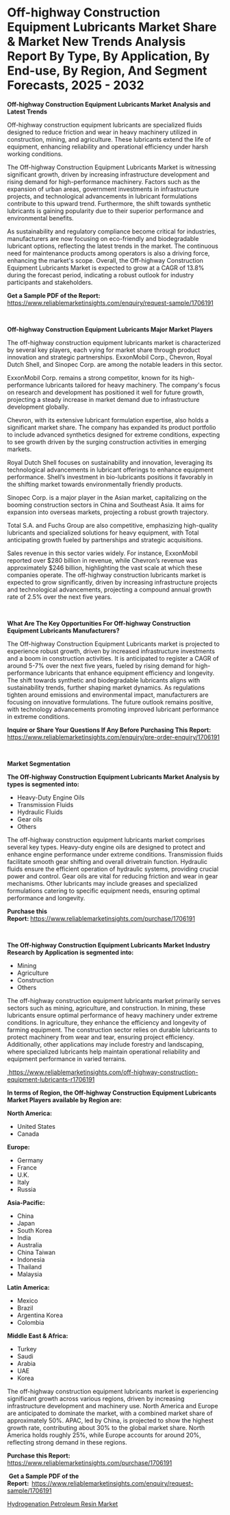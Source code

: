 <p><h1>Off-highway Construction Equipment Lubricants Market Share & Market New Trends Analysis Report By Type, By Application, By End-use, By Region, And Segment Forecasts, 2025 - 2032</h1></p><p><strong>Off-highway Construction Equipment Lubricants Market Analysis and Latest Trends</strong></p>
<p><p>Off-highway construction equipment lubricants are specialized fluids designed to reduce friction and wear in heavy machinery utilized in construction, mining, and agriculture. These lubricants extend the life of equipment, enhancing reliability and operational efficiency under harsh working conditions.</p><p>The Off-highway Construction Equipment Lubricants Market is witnessing significant growth, driven by increasing infrastructure development and rising demand for high-performance machinery. Factors such as the expansion of urban areas, government investments in infrastructure projects, and technological advancements in lubricant formulations contribute to this upward trend. Furthermore, the shift towards synthetic lubricants is gaining popularity due to their superior performance and environmental benefits.</p><p>As sustainability and regulatory compliance become critical for industries, manufacturers are now focusing on eco-friendly and biodegradable lubricant options, reflecting the latest trends in the market. The continuous need for maintenance products among operators is also a driving force, enhancing the market's scope. Overall, the Off-highway Construction Equipment Lubricants Market is expected to grow at a CAGR of 13.8% during the forecast period, indicating a robust outlook for industry participants and stakeholders.</p></p>
<p><strong>Get a Sample PDF of the Report:&nbsp;</strong> <a href="https://www.reliablemarketinsights.com/enquiry/request-sample/1706191?utm_campaign=3261&utm_medium=2&utm_source=Github&utm_content=ia&utm_term=27032025&utm_id=off-highway-construction-equipment-lubricants">https://www.reliablemarketinsights.com/enquiry/request-sample/1706191</a></p>
<p>&nbsp;</p>
<p><strong>Off-highway Construction Equipment Lubricants Major Market Players</strong></p>
<p><p>The off-highway construction equipment lubricants market is characterized by several key players, each vying for market share through product innovation and strategic partnerships. ExxonMobil Corp., Chevron, Royal Dutch Shell, and Sinopec Corp. are among the notable leaders in this sector.</p><p>ExxonMobil Corp. remains a strong competitor, known for its high-performance lubricants tailored for heavy machinery. The company's focus on research and development has positioned it well for future growth, projecting a steady increase in market demand due to infrastructure development globally.</p><p>Chevron, with its extensive lubricant formulation expertise, also holds a significant market share. The company has expanded its product portfolio to include advanced synthetics designed for extreme conditions, expecting to see growth driven by the surging construction activities in emerging markets.</p><p>Royal Dutch Shell focuses on sustainability and innovation, leveraging its technological advancements in lubricant offerings to enhance equipment performance. Shell’s investment in bio-lubricants positions it favorably in the shifting market towards environmentally friendly products.</p><p>Sinopec Corp. is a major player in the Asian market, capitalizing on the booming construction sectors in China and Southeast Asia. It aims for expansion into overseas markets, projecting a robust growth trajectory.</p><p>Total S.A. and Fuchs Group are also competitive, emphasizing high-quality lubricants and specialized solutions for heavy equipment, with Total anticipating growth fueled by partnerships and strategic acquisitions.</p><p>Sales revenue in this sector varies widely. For instance, ExxonMobil reported over $280 billion in revenue, while Chevron’s revenue was approximately $246 billion, highlighting the vast scale at which these companies operate. The off-highway construction lubricants market is expected to grow significantly, driven by increasing infrastructure projects and technological advancements, projecting a compound annual growth rate of 2.5% over the next five years.</p></p>
<p>&nbsp;</p>
<p><strong>What Are The Key Opportunities For Off-highway Construction Equipment Lubricants Manufacturers?</strong></p>
<p><p>The Off-highway Construction Equipment Lubricants market is projected to experience robust growth, driven by increased infrastructure investments and a boom in construction activities. It is anticipated to register a CAGR of around 5-7% over the next five years, fueled by rising demand for high-performance lubricants that enhance equipment efficiency and longevity. The shift towards synthetic and biodegradable lubricants aligns with sustainability trends, further shaping market dynamics. As regulations tighten around emissions and environmental impact, manufacturers are focusing on innovative formulations. The future outlook remains positive, with technology advancements promoting improved lubricant performance in extreme conditions.</p></p>
<p><strong>Inquire or Share Your Questions If Any Before Purchasing This Report:</strong> <a href="https://www.reliablemarketinsights.com/enquiry/pre-order-enquiry/1706191?utm_campaign=3261&utm_medium=2&utm_source=Github&utm_content=ia&utm_term=27032025&utm_id=off-highway-construction-equipment-lubricants">https://www.reliablemarketinsights.com/enquiry/pre-order-enquiry/1706191</a></p>
<p>&nbsp;</p>
<p><strong>Market Segmentation</strong></p>
<p><strong>The Off-highway Construction Equipment Lubricants Market Analysis by types is segmented into:</strong></p>
<p><ul><li>Heavy-Duty Engine Oils</li><li>Transmission Fluids</li><li>Hydraulic Fluids</li><li>Gear oils</li><li>Others</li></ul></p>
<p><p>The off-highway construction equipment lubricants market comprises several key types. Heavy-duty engine oils are designed to protect and enhance engine performance under extreme conditions. Transmission fluids facilitate smooth gear shifting and overall drivetrain function. Hydraulic fluids ensure the efficient operation of hydraulic systems, providing crucial power and control. Gear oils are vital for reducing friction and wear in gear mechanisms. Other lubricants may include greases and specialized formulations catering to specific equipment needs, ensuring optimal performance and longevity.</p></p>
<p><strong>Purchase this Report:&nbsp;</strong><a href="https://www.reliablemarketinsights.com/purchase/1706191?utm_campaign=3261&utm_medium=2&utm_source=Github&utm_content=ia&utm_term=27032025&utm_id=off-highway-construction-equipment-lubricants">https://www.reliablemarketinsights.com/purchase/1706191</a></p>
<p>&nbsp;</p>
<p><strong>The Off-highway Construction Equipment Lubricants Market Industry Research by Application is segmented into:</strong></p>
<p><ul><li>Mining</li><li>Agriculture</li><li>Construction</li><li>Others</li></ul></p>
<p><p>The off-highway construction equipment lubricants market primarily serves sectors such as mining, agriculture, and construction. In mining, these lubricants ensure optimal performance of heavy machinery under extreme conditions. In agriculture, they enhance the efficiency and longevity of farming equipment. The construction sector relies on durable lubricants to protect machinery from wear and tear, ensuring project efficiency. Additionally, other applications may include forestry and landscaping, where specialized lubricants help maintain operational reliability and equipment performance in varied terrains.</p></p>
<p><a href="https://www.reliablemarketinsights.com/off-highway-construction-equipment-lubricants-r1706191?utm_campaign=3261&utm_medium=2&utm_source=Github&utm_content=ia&utm_term=27032025&utm_id=off-highway-construction-equipment-lubricants">&nbsp;https://www.reliablemarketinsights.com/off-highway-construction-equipment-lubricants-r1706191</a></p>
<p><strong>In terms of Region, the Off-highway Construction Equipment Lubricants Market Players available by Region are:</strong></p>
<p>
    <p> <strong> North America: </strong>
        <ul>
            <li>United States</li>
            <li>Canada</li>
        </ul>
        </p> 
    <p> <strong> Europe: </strong>
        <ul>
            <li>Germany</li>
            <li>France</li>
            <li>U.K.</li>
            <li>Italy</li>
            <li>Russia</li>
        </ul>
        </p> 
    <p> <strong> Asia-Pacific: </strong>
        <ul>
            <li>China</li>
            <li>Japan</li>
            <li>South Korea</li>
            <li>India</li>
            <li>Australia</li>
            <li>China Taiwan</li>
            <li>Indonesia</li>
            <li>Thailand</li>
            <li>Malaysia</li>
        </ul>
        </p> 
    <p> <strong> Latin America: </strong>
        <ul>
            <li>Mexico</li>
            <li>Brazil</li>
            <li>Argentina Korea</li>
            <li>Colombia</li>
        </ul>
        </p> 
    <p> <strong> Middle East & Africa: </strong>
        <ul>
            <li>Turkey</li>
            <li>Saudi</li>
            <li>Arabia</li>
            <li>UAE</li>
            <li>Korea</li>
        </ul>
    </p>
    </p>
<p><p>The off-highway construction equipment lubricants market is experiencing significant growth across various regions, driven by increasing infrastructure development and machinery use. North America and Europe are anticipated to dominate the market, with a combined market share of approximately 50%. APAC, led by China, is projected to show the highest growth rate, contributing about 30% to the global market share. North America holds roughly 25%, while Europe accounts for around 20%, reflecting strong demand in these regions.</p></p>
<p><strong>Purchase this Report: </strong><a href="https://www.reliablemarketinsights.com/purchase/1706191?utm_campaign=3261&utm_medium=2&utm_source=Github&utm_content=ia&utm_term=27032025&utm_id=off-highway-construction-equipment-lubricants">https://www.reliablemarketinsights.com/purchase/1706191</a></p>
<p>&nbsp;<strong>Get a Sample PDF of the Report:&nbsp;&nbsp;</strong><a href="https://www.reliablemarketinsights.com/enquiry/request-sample/1706191?utm_campaign=3261&utm_medium=2&utm_source=Github&utm_content=ia&utm_term=27032025&utm_id=off-highway-construction-equipment-lubricants">https://www.reliablemarketinsights.com/enquiry/request-sample/1706191</a></p>
<p><strong></strong></p>
<p><p><a href="https://github.com/viohlbrenksf/Market-Research-Report-List-1/blob/main/hydrogenation-petroleum-resin-market.md?utm_campaign=3261&utm_medium=2&utm_source=Github&utm_content=ia&utm_term=27032025&utm_id=off-highway-construction-equipment-lubricants">Hydrogenation Petroleum Resin Market</a></p></p>